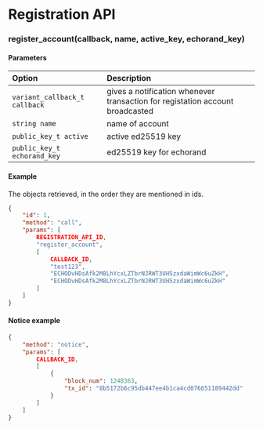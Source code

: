 # Registration API

### register_account(callback, name, active_key, echorand_key)

#### Parameters
| Option                        | Description                                                                   |
|:------------------------------|:------------------------------------------------------------------------------|
| `variant_callback_t callback` | gives a notification whenever transaction for registation account broadcasted |
| `string name`                 | name of account                                                               |
| `public_key_t active`         | active ed25519 key                                                            |
| `public_key_t echorand_key`   | ed25519 key for echorand                                                      |

#### Example

The objects retrieved, in the order they are mentioned in ids.

```json
{
    "id": 1,
    "method": "call",
    "params": [
        REGISTRATION_API_ID,
        "register_account",
        [
            CALLBACK_ID,
            "test123",
            "ECHODvHDsAfk2M8LhYcxLZTbrNJRWT3UH5zxdaWimWc6uZkH",
            "ECHODvHDsAfk2M8LhYcxLZTbrNJRWT3UH5zxdaWimWc6uZkH"
        ]
    ]
}
```

#### Notice example

```json
{
    "method": "notice",
    "params": [
        CALLBACK_ID,
        [
            {
                "block_num": 1248363,
                "tx_id": "8b5172b6c95db447ee4b1ca4cd076651189442dd"
            }
        ]
    ]
}
```